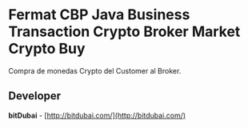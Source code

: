 # Fermat CBP Java Business Transaction Crypto Broker Market Crypto Buy

Compra de monedas Crypto del Customer al Broker.

## Developer

**bitDubai** - [http://bitdubai.com/](http://bitdubai.com/)